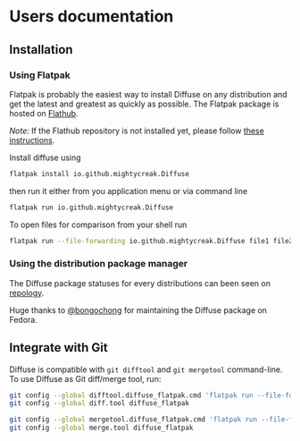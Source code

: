 # Users documentation

## Installation

### Using Flatpak

Flatpak is probably the easiest way to install Diffuse on any distribution and
get the latest and greatest as quickly as possible. The Flatpak package is
hosted on [Flathub](https://flathub.org).

_Note:_ If the Flathub repository is not installed yet, please follow
[these instructions](https://flatpak.org/setup/).

Install diffuse using

```sh
flatpak install io.github.mightycreak.Diffuse
```

then run it either from you application menu or via command line

```sh
flatpak run io.github.mightycreak.Diffuse
```

To open files for comparison from your shell run

```sh
flatpak run --file-forwarding io.github.mightycreak.Diffuse file1 file2
```

### Using the distribution package manager

The Diffuse package statuses for every distributions can been seen on
[repology](https://repology.org/project/diffuse/versions).

Huge thanks to [@bongochong](https://github.com/bongochong) for maintaining the
Diffuse package on Fedora.

## Integrate with Git

Diffuse is compatible with `git difftool` and `git mergetool` command-line. To use Diffuse as Git
diff/merge tool, run:

```sh
git config --global difftool.diffuse_flatpak.cmd 'flatpak run --file-forwarding --filesystem=/tmp io.github.mightycreak.Diffuse $LOCAL $REMOTE'
git config --global diff.tool diffuse_flatpak
```
```sh
git config --global mergetool.diffuse_flatpak.cmd 'flatpak run --file-forwarding --filesystem=/tmp io.github.mightycreak.Diffuse $BASE $LOCAL $MERGED $REMOTE'
git config --global merge.tool diffuse_flatpak
```
